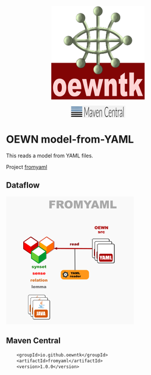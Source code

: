 <p align="center">
<img width="256" height="256" src="images/oewntk.png" alt="OEWNTK">
</p>
<p align="center">
<img width="150"src="images/mavencentral.png" alt="MavenCentral">
</p>

# OEWN model-from-YAML

This reads a model from YAML files.

Project [fromyaml](https://github.com/oewntk/fromyaml)

## Dataflow

![Dataflow](images/dataflow_fromyaml.png  "Dataflow")

## Maven Central

		<groupId>io.github.oewntk</groupId>
		<artifactId>fromyaml</artifactId>
		<version>1.0.0</version>
